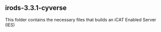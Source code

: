 ## irods-3.3.1-cyverse

This folder contains the necessary files that builds an iCAT Enabled Server (IES)
